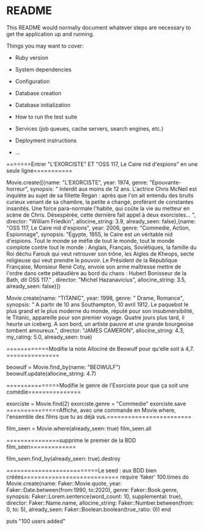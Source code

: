 # README

This README would normally document whatever steps are necessary to get the
application up and running.

Things you may want to cover:

* Ruby version

* System dependencies

* Configuration

* Database creation

* Database initialization

* How to run the test suite

* Services (job queues, cache servers, search engines, etc.)

* Deployment instructions

* ...



=======Entrer "L'EXORCISTE" ET "OSS 117, Le Caire nid d'espions" en une seule ligne===========

Movie.create([{name: "L'EXORCISTE", year: 1974, genre: "Epouvante-horreur", synopsis: " Interdit aux moins de 12 ans.
 L'actrice Chris McNeil est inquiète au sujet de sa fillette Regan : après que l'on ait entendu des bruits curieux venant de sa chambre, la petite a changé, proférant de constantes insanités. Une force para-normale l'habite, qui coûte la vie au metteur en scène de Chris. Désespérée, cette dernière fait appel à deux exorcistes... ", director: "William Friedkin", allocine_string: 3.9, already_seen: false},{name: "OSS 117, Le Caire nid d'espions", year: 2006, genre: "Commedie, Action, Espionnage", synopsis: "Égypte, 1955, le Caire est un véritable nid d'espions.
Tout le monde se méfie de tout le monde, tout le monde complote contre tout le monde : Anglais, Français, Soviétiques, la famille du Roi déchu Farouk qui veut retrouver son trône, les Aigles de Kheops, secte religieuse qui veut prendre le pouvoir. Le Président de la République Française, Monsieur René Coty, envoie son arme maîtresse mettre de l'ordre dans cette pétaudière au bord du chaos : Hubert Bonisseur de la Bath, dit OSS 117." , director: "Michel Hazanavicius", allocine_string: 3.5, already_seen: false}])



Movie.create(name: "TITANIC", year: 1998, genre: " Drame, Romance", synopsis: "
A partir de 10 ans
Southampton, 10 avril 1912. Le paquebot le plus grand et le plus moderne du monde, réputé pour son insubmersibilité, le Titanic, appareille pour son premier voyage. Quatre jours plus tard, il heurte un iceberg. A son bord, un artiste pauvre et une grande bourgeoise tombent amoureux.", director: "JAMES CAMERON", allocine_string: 4.3, my_rating: 5.0, already_seen: true)

============Modifie la note Allociné de Beowulf pour qu'elle soit à 4,7. ===============


beowulf = Movie.find_by(name: "BEOWULF")
beowulf.update(allocine_string: 4.7)


===============Modifie le genre de l'Exorciste pour que ça soit une comédie===============

exorciste = Movie.find(2)
exorciste.genre = "Commedie"
exorciste.save
===============Affiche, avec une commande en Movie.where, l'ensemble des films que tu as déjà vus.========================

film_seen = Movie.where(already_seen: true)
film_seen.all

===============supprime le premier de la BDD film_seen=============

film_seen.find_by(already_seen: true).destroy


==========================Le seed : aux BDD bien créées===========================
require 'faker'
100.times do
	Movie.create(name: Faker::Movie.quote, year: Faker::Date.between(from:1990, to:2020), 
		genre: Faker::Book.genre, 
		synopsis: Faker::Lorem.sentence(word_count: 10, supplemental: true), director: Faker::Name.name, 
		allocine_string: Faker::Number.between(from: 0, to: 5), already_seen: Faker::Boolean.boolean(true_ratio: 0))
end

puts "100 users added"





